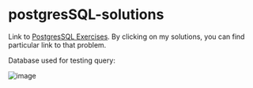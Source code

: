 # postgresSQL-solutions

Link to [PostgresSQL Exercises](https://pgexercises.com/gettingstarted.html). 
By clicking on my solutions, you can find particular link to that problem. 

Database used for testing query:

![image](https://user-images.githubusercontent.com/57009626/157373344-a4b32845-f00f-4ff7-a6ae-db3c78698aea.png)

